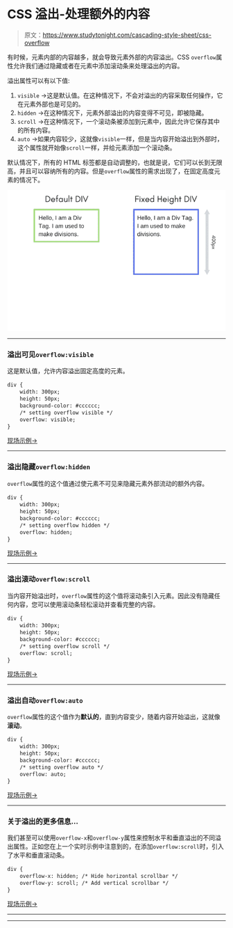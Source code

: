 # CSS 溢出-处理额外的内容

> 原文：<https://www.studytonight.com/cascading-style-sheet/css-overflow>

有时候，元素内部的内容越多，就会导致元素外部的内容溢出。CSS `overflow`属性允许我们通过隐藏或者在元素中添加滚动条来处理溢出的内容。

溢出属性可以有以下值:

1.  `visible` →这是默认值。在这种情况下，不会对溢出的内容采取任何操作，它在元素外部也是可见的。
2.  `hidden` →在这种情况下，元素外部溢出的内容变得不可见，即被隐藏。
3.  `scroll` →在这种情况下，一个滚动条被添加到元素中，因此允许它保存其中的所有内容。
4.  `auto` →如果内容较少，这就像`visible`一样，但是当内容开始溢出到外部时，这个属性就开始像`scroll`一样，并给元素添加一个滚动条。

默认情况下，所有的 HTML 标签都是自动调整的，也就是说，它们可以长到无限高，并且可以容纳所有的内容。但是`overflow`属性的需求出现了，在固定高度元素的情况下。

![CSS Overflow Example](img/d713b32b8b946d059a5180b60a1b987b.png)

* * *

### 溢出可见`overflow:visible`

这是默认值，允许内容溢出固定高度的元素。

```
div {
    width: 300px;
    height: 50px;
    background-color: #cccccc;
    /* setting overflow visible */
    overflow: visible;
}
```

[现场示例→](/code/playground/web?file=css-overflow_visible)

* * *

### 溢出隐藏`overflow:hidden`

`overflow`属性的这个值通过使元素不可见来隐藏元素外部流动的额外内容。

```
div {
    width: 300px;
    height: 50px;
    background-color: #cccccc;
    /* setting overflow hidden */
    overflow: hidden;
}
```

[现场示例→](/code/playground/web?file=css-overflow_hidden)

* * *

### 溢出滚动`overflow:scroll`

当内容开始溢出时，`overflow`属性的这个值将滚动条引入元素。因此没有隐藏任何内容，您可以使用滚动条轻松滚动并查看完整的内容。

```
div {
    width: 300px;
    height: 50px;
    background-color: #cccccc;
    /* setting overflow scroll */
    overflow: scroll;
}
```

[现场示例→](/code/playground/web?file=css-overflow_scroll)

* * *

### 溢出自动`overflow:auto`

`overflow`属性的这个值作为**默认的**，直到内容变少，随着内容开始溢出，这就像**滚动**。

```
div {
    width: 300px;
    height: 50px;
    background-color: #cccccc;
    /* setting overflow auto */
    overflow: auto;
}
```

[现场示例→](/code/playground/web?file=css-overflow_auto)

* * *

### 关于溢出的更多信息...

我们甚至可以使用`overflow-x`和`overflow-y`属性来控制水平和垂直溢出的不同溢出属性。正如您在上一个实时示例中注意到的，在添加`overflow:scroll`时，引入了水平和垂直滚动条。

```
div {
    overflow-x: hidden; /* Hide horizontal scrollbar */
    overflow-y: scroll; /* Add vertical scrollbar */
}
```

[现场示例→](/code/playground/web?file=css-overflow_xy)

* * *

* * *